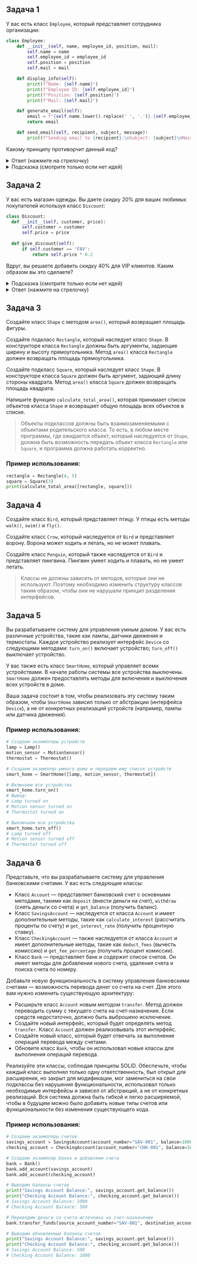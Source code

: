 ## Задача 1

У вас есть класс ﻿`Employee`, который представляет сотрудника организации:

```python
class Employee:
    def __init__(self, name, employee_id, position, mail):
        self.name = name
        self.employee_id = employee_id
        self.position = position
        self.mail = mail

    def display_info(self):
        print(f"Name: {self.name}")
        print(f"Employee ID: {self.employee_id}")
        print(f"Position: {self.position}")
        print(f"Mail: {self.mail}")

    def generate_email(self):
        email = f"{self.name.lower().replace(' ', '.')}.{self.employee_id}@company.com"
        return email

    def send_email(self, recipient, subject, message):
        print(f"Sending email to {recipient}:\nSubject: {subject}\nMessage: {message}")

```

Какому принципу противорчит данный код?

<details><summary>Ответ (нажмите на стрелочку)</summary>
<p>
Данный код противрочит принципу единственной ответственности
(Single responsibility principle)
</p>
<p>
В этом примере класс <code>﻿Employe</code> имеет несколько методов,
которые относятся к разным ответственностям: ﻿<code>display_info</code>
отображает информацию о сотруднике, ﻿<code>generate_email</code>
генерирует электронную почту сотрудника, <code>﻿send_email</code>
отправляет электронную почту.
</p>
<p>
Такой подход не соответствует принципу единственной ответственности, так 
как класс ﻿<code>Employee</code> выполняет сразу несколько различных
функций. Это делает класс менее модульным и сложным для поддержки и
тестирования.
</p>
</details>

<details><summary>Подсказка (смотрите только если нет идей)</summary>
<p>
Разделите функциональность класса <code>Employee</code> таким образом, чтобы код соответствовал SRP. Например это можно сделать, разделив <code>Employee</code> на два класса <code>EmployeeInfo</code> и <code>EmployeeMail</code>.
</details>

## Задача 2

У вас есть магазин одежды. Вы даете скидку 20% для ваших любимых покупателей используя класс `Discount`:

```python
class Discount:
  def __init__(self, customer, price):
      self.customer = customer
      self.price = price
  
  def give_discount(self):
      if self.customer == 'FAV':
          return self.price * 0.2
```

Вдруг, вы решаете добавить скидку 40% для VIP клиентов. Каким образом вы это сделаете?

<details><summary>Подсказка (смотрите только если нет идей)</summary>
<p>
Вы не можете добавить еще один <code>if</code> в метод <code>give_discount</code>, поскольку данное действие будет считаться за модификацию класса, а это в свою очередь противоречит принципу открытости-закрытости.
</p>
</details>

<details><summary>Ответ (нажмите на стрелочку)</summary>
<p>
Добавьте новый класс, который будет расширять <code>Discount</code>. В новом классе реализуйте логику добавления скидки.
</p>
</details>

## Задача 3

Создайте класс ﻿`Shape` с методом `﻿area()`, который возвращает площадь фигуры.

Создайте подкласс ﻿`Rectangle`, который наследует класс `﻿Shape`. В конструкторе класса `﻿Rectangle` должны быть аргументы, задающие ширину и высоту прямоугольника. Метод `﻿area()` класса `﻿Rectangle` должен возвращать площадь прямоугольника.

Создайте подкласс `﻿Square`, который наследует класс `﻿Shape`. В конструкторе класса `﻿Square` должен быть аргумент, задающий длину стороны квадрата. Метод `﻿area()` класса `﻿Square` должен возвращать площадь квадрата.

Напишите функцию ﻿`calculate_total_area()`, которая принимает список объектов класса ﻿`Shape` и возвращает общую площадь всех объектов в списке.

> Объекты подклассов должны быть взаимозаменяемыми с объектами родительского класса. То есть, в любом месте программы, где ожидается объект, который наследуется от `Shape`, должна быть возможность передать объект класса `﻿Rectangle` или ﻿`Square`, и программа должна работать корректно.

### Пример использования:

```python
rectangle = Rectangle(4, 5)
square = Square(3)
print(calculate_total_area([rectangle, square]))
```

## Задача 4

Создайте класс ﻿`Bird`, который представляет птицу. У птицы есть методы `﻿walk()`, `swim()` и `fly()`.

Создайте класс ﻿`Crow`, который наследуется от `Bird` и представляет ворону. Ворона может ходить и летать, но не может плавать.

Создайте класс ﻿`Penguin`, который также наследуется от `Bird` и представляет пингвина. Пингвин умеет ходить и плавать, но не умеет летать.

> Классы не должны зависеть от методов, которые они не используют. Поэтому необходимо изменить структуру классов таким образом, чтобы они не нарушали принцип разделения интерфейсов.

## Задача 5

Вы разрабатываете систему для управления умным домом. У вас есть различные устройства, такие как лампы, датчики движения и термостаты. Каждое устройство реализует интерфейс ﻿`Device` со следующими методами: `turn_on()` включает устройство; `﻿turn_off()` выключает устройство.

У вас также есть класс `﻿SmartHome`, который управляет всеми устройствами. В начале работы системы все устройства выключены. ﻿`SmartHome` должен предоставлять методы для включения и выключения всех устройств в доме.

Ваша задача состоит в том, чтобы реализовать эту систему таким образом, чтобы `﻿SmartHome` зависил только от абстракции (интерфейса `﻿Device`), а не от конкретных реализаций устройств (например, лампы или датчика движения).

### Пример использования:

```python
# Создаем экземпляры устройств
lamp = Lamp()
motion_sensor = MotionSensor()
thermostat = Thermostat()

# Создаем экземпляр умного дома и передаем ему список устройств
smart_home = SmartHome([lamp, motion_sensor, thermostat])

# Включаем все устройства
smart_home.turn_on()
# Вывод:
# Lamp turned on
# Motion sensor turned on
# Thermostat turned on

# Выключаем все устройства
smart_home.turn_off()
# Lamp turned off
# Motion sensor turned off
# Thermostat turned off
```

## Задача 6

Представьте, что вы разрабатываете систему для управления банковскими счетами. У вас есть следующие классы:

- Класс ﻿`Account` — представляет банковский счет с основными методами, такими как ﻿`deposit` (внести деньги на счет), `﻿withdraw` (снять деньги со счета) и `﻿get_balance` (получить баланс).
- Класс ﻿`SavingsAccount` — наследуется от класса ﻿`Account` и имеет дополнительные методы, такие как `﻿calculate_interest` (рассчитать проценты по счету) и `﻿get_interest_rate` (получить процентную ставку).
- Класс ﻿`CheckingAccount` — также наследуется от класса ﻿`Account` и имеет дополнительные методы, такие как ﻿`deduct_fees` (вычесть комиссию) и ﻿`get_fee_percentage` (получить процент комиссии).
- Класс `﻿Bank` — представляет банк и содержит список счетов. Он имеет методы для добавления нового счета, удаления счета и поиска счета по номеру.

Добавьте новую функциональность в систему управления банковскими счетами — возможность перевода денег со счета на счет. Для этого вам нужно изменить существующую архитектуру:

- Расширьте класс ﻿`Account` новым методом `transfer`. Метод должен переводить сумму с текущего счета на счет-назначение. Если средств недостаточно, должно быть выброшено исключение.
- Создайте новый интерфейс, который будет определять метод ﻿`transfer`. Класс ﻿`Account` должен реализовывать этот интерфейс.
- Создайте новый класс, который будет отвечать за выполнение операций перевода между счетами.
- Обновите класс ﻿`Bank`, чтобы он использовал новые классы для выполнения операций перевода.

Реализуйте эти классы, соблюдая принципы SOLID. Обеспечьте, чтобы каждый класс выполнял только одну ответственность, был открыт для расширения, но закрыт для модификации, мог замениться на свои подклассы без нарушения функциональности, использовал только необходимые интерфейсы и зависел от абстракций, а не от конкретных реализаций. Вся система должна быть гибкой и легко расширяемой, чтобы в будущем можно было добавить новые типы счетов или функциональности без изменения существующего кода.

### Пример использования:

```python
# Создаем экземпляры счетов
savings_account = SavingsAccount(account_number="SAV-001", balance=1000, interest_rate=5)
checking_account = CheckingAccount(account_number="CHK-001", balance=500, fee_percentage=2)

# Создаем экземпляр банка и добавляем счета
bank = Bank()
bank.add_account(savings_account)
bank.add_account(checking_account)

# Выводим балансы счетов
print("Savings Account Balance:", savings_account.get_balance())
print("Checking Account Balance:", checking_account.get_balance())
# Savings Account Balance: 1000
# Checking Account Balance: 500

# Переводим деньги со счета-источника на счет-назначение
bank.transfer_funds(source_account_number="SAV-001", destination_account_number="CHK-001", amount=500)

# Выводим обновленные балансы счетов
print("Savings Account Balance:", savings_account.get_balance())
print("Checking Account Balance:", checking_account.get_balance())
# Savings Account Balance: 500
# Checking Account Balance: 1000
```

